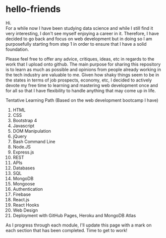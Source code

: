 # hello-friends

Hi.  
For a while now I have been studying data science and while I still find it very interesting, I don't see myself enjoying a career in it. Therefore, 
I have decided to go back and focus on web development but in doing so I am purposefully starting from step 1 in order to ensure that I have a solid foundation. 

Please feel free to offer any advice, critiques, ideas, etc in regards to the work that I upload onto github. The main purpose for sharing this repository is to learn as much as possible and opinions from people already working in the tech industry are valuable to me. Given how shaky things seem to be in the states in terms of job prospects, economy, etc, I decided to actively devote my free time to learning and mastering web development once and for all so that I have flexibility to handle anything that may come up in life. 

Tentative Learning Path (Based on the web development bootcamp I have)

  1. HTML
  2. CSS
  3. Bootstrap 4
  4. Javascript
  5. DOM Manipulation
  6. jQuery
  7. Bash Command Line
  8. Node.JS
  9. Express.js
  10. REST
  11. APIs
  12. Databases
  13. SQL
  14. MongoDB
  15. Mongoose
  16. Authentication
  17. Firebase
  18. React.js
  19. React Hooks
  20. Web Design
  21. Deployment with GitHub Pages, Heroku and MongoDB Atlas

As I progress through each module, I'll update this page with a mark on each section that has been completed. Time to get to work! 
